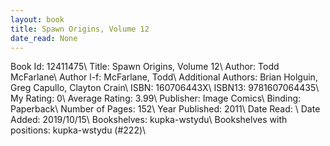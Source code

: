 ```yaml
---
layout: book
title: Spawn Origins, Volume 12
date_read: None
---
```


Book Id: 12411475\ 
Title: Spawn Origins, Volume 12\ 
Author: Todd McFarlane\ 
Author l-f: McFarlane, Todd\ 
Additional Authors: Brian Holguin, Greg Capullo, Clayton Crain\ 
ISBN: 160706443X\ 
ISBN13: 9781607064435\ 
My Rating: 0\ 
Average Rating: 3.99\ 
Publisher: Image Comics\ 
Binding: Paperback\ 
Number of Pages: 152\ 
Year Published: 2011\ 
Date Read: \ 
Date Added: 2019/10/15\ 
Bookshelves: kupka-wstydu\ 
Bookshelves with positions: kupka-wstydu (#222)\ 

